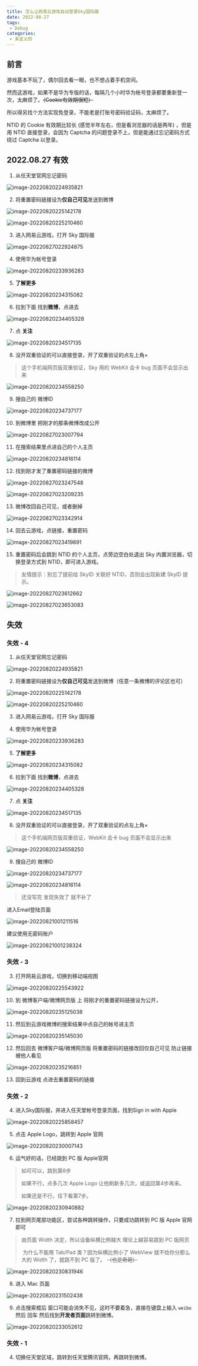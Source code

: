 ```yaml
---
title: 怎么让网易云游戏自动登录Sky国际服
date: 2022-08-27
tags:
 - Debug
categories:
 - 未定义的
---
```


## 前言

游戏基本不玩了，偶尔回去看一眼，也不想占着手机空间。

然而这游戏，如果不是华为专版的话，每隔几个小时华为帐号登录都要重新登一次，太麻烦了。~~（Cookie有效期很短）~~

所以得另找个方法实现免登录，不能老是打账号密码验证码，太麻烦了。



NTID 的 Cookie 有效期比较长 (感觉半年左右，但是看浏览器的话是两年) ，但是用 NTID 直接登录，会因为 Captcha 的问题登录不上，但是能通过忘记密码方式绕过 Captcha 以登录。



## 2022.08.27 有效

1. 从任天堂官网忘记密码

![image-20220820224935821](./debug02.assets/image-20220820224935821.png)



2. 将重置密码链接设为**仅自己可见**发送到微博

![image-20220820225142178](./debug02.assets/image-20220820225142178.png)

![image-20220820225210460](./debug02.assets/image-20220820225210460.png)



3. 进入网易云游戏，打开 Sky 国际服

![image-20220827022924875](./debug02.assets/image-20220827022924875.png)

4. 使用华为帐号登录

![image-20220820233936283](./debug02.assets/image-20220820233936283.png)



5. **了解更多**

![image-20220820234315082](./debug02.assets/image-20220820234315082.png)



6. 拉到下面 找到**微博**，点进去

![image-20220820234405328](./debug02.assets/image-20220820234405328.png)



7. 点 **关注**

![image-20220820234517135](./debug02.assets/image-20220820234517135.png)



8. 没开双重验证的可以直接登录，开了双重验证的点左上角×

> 这个手机端网页版双重验证，Sky 用的 WebKit 会卡 bug 页面不会显示出来

![image-20220820234558250](./debug02.assets/image-20220820234558250.png)



9. 搜自己的 微博ID

![image-20220820234737177](./debug02.assets/image-20220820234737177.png)



10. 到微博里 把刚才的那条微博改成公开

![image-20220827023007794](./debug02.assets/image-20220827023007794.png)



11. 在搜索结果里点进自己的个人主页

![image-20220820234816114](./debug02.assets/image-20220820234816114.png)



12. 找到刚才发了重置密码链接的微博

![image-20220827023247548](./debug02.assets/image-20220827023247548.png)

![image-20220827023209235](./debug02.assets/image-20220827023209235.png)



13. 微博改回自己可见，或者删掉

![image-20220827023342914](./debug02.assets/image-20220827023342914.png)



14. 回去云游戏，点链接，重置密码

![image-20220827023419891](./debug02.assets/image-20220827023419891.png)



15. 重置密码后会跳到 NTID 的个人主页，点旁边空白处退出 Sky 内置浏览器，切换登录方式到 NTID，即可进入游戏。

> 友情提示：别忘了提前给 SkyID 关联好 NTID，否则会出现新建 SkyID 提示。

![image-20220827023612662](./debug02.assets/image-20220827023612662.png)

![image-20220827023653083](./debug02.assets/image-20220827023653083.png)
















##

##

##

##

##

## 失效

### 失效 - 4

1. 从任天堂官网忘记密码

![image-20220820224935821](./debug02.assets/image-20220820224935821.png)



2. 将重置密码链接设为**仅自己可见**发送到微博（任意一条微博的评论区也可）

![image-20220820225142178](./debug02.assets/image-20220820225142178.png)

![image-20220820225210460](./debug02.assets/image-20220820225210460.png)



3. 进入网易云游戏，打开 Sky 国际服



4. 使用华为帐号登录

![image-20220820233936283](./debug02.assets/image-20220820233936283.png)



5. **了解更多**

![image-20220820234315082](./debug02.assets/image-20220820234315082.png)



6. 拉到下面 找到**微博**，点进去

![image-20220820234405328](./debug02.assets/image-20220820234405328.png)



7. 点 **关注**

![image-20220820234517135](./debug02.assets/image-20220820234517135.png)



8. 没开双重验证的可以直接登录，开了双重验证的点左上角×

> 这个手机端网页版双重验证，WebKit 会卡 bug 页面不会显示出来

![image-20220820234558250](./debug02.assets/image-20220820234558250.png)



9. 搜自己的 微博ID

![image-20220820234737177](./debug02.assets/image-20220820234737177.png)

![image-20220820234816114](./debug02.assets/image-20220820234816114.png)



> 还没写完 发现失效了 就不补了



进入Email登陆页面

![image-20220821001211516](./debug02.assets/image-20220821001211516.png)

建议使用无密码账户

![image-20220821001238324](./debug02.assets/image-20220821001238324.png)



### 失效 - 3

3. 打开网易云游戏，切换到移动端视图

![image-20220820225543922](./debug02.assets/image-20220820225543922.png)





10. 到 微博客户端/微博网页版 上 将刚才的重置密码链接设为公开，

![image-20220820235125038](./debug02.assets/image-20220820235125038.png)

11. 然后到云游戏微博的搜索结果中点自己的帐号进主页

![image-20220820235145030](./debug02.assets/image-20220820235145030.png)



12. 然后回去 微博客户端/微博网页版 将重置密码的链接改回仅自己可见 防止链接被他人看见

![image-20220820235216851](./debug02.assets/image-20220820235216851.png)



13. 回到云游戏 点进去重置密码的链接





























### 失效 - 2

4. 进入Sky国际服，并进入任天堂帐号登录页面，找到Sign in with Apple

![image-20220820225858457](./debug02.assets/image-20220820225858457.png)



5. 点击 Apple Logo，跳转到 Apple 官网

![image-20220820230007143](./debug02.assets/image-20220820230007143.png)



6. 运气好的话，已经跳到 PC 版 Apple官网

> 如可可以，跳到第8步
>
> 如果不行，点多几次 Apple Logo 让他刷新多几次，或返回第4步再来。
>
> 如果还是不行，往下看第7步。

![image-20220820230940882](./debug02.assets/image-20220820230940882.png)



7. 拉到网页尾部功能区，尝试各种跳转操作，只要成功跳转到 PC 版 Apple 官网即可 

>  由页面 Width 决定，所以设备纵横比例越大 理论上越容易跳到 PC 版网页
>
> ​	为什么不能用 Tab/Pad 类？因为纵横比例小了 WebView 就不给你分那么大的 Width 了，就跳不到 PC 版了。 ~~（也是奇葩）~~

![image-20220820230831946](./debug02.assets/image-20220820230831946.png)



8. 进入 Mac 页面

![image-20220820231502438](./debug02.assets/image-20220820231502438.png)



9. 点击搜索框后 窗口可能会消失不见，这时不要着急，直接在键盘上输入 `weibo` 然后 回车 然后找到**开发者页面**跳转到微博。

![image-20220820233052612](./debug02.assets/image-20220820233052612.png)







### 失效 - 1

4. 切换任天堂区域，跳转到任天堂腾讯官网，再跳转到微博。







































